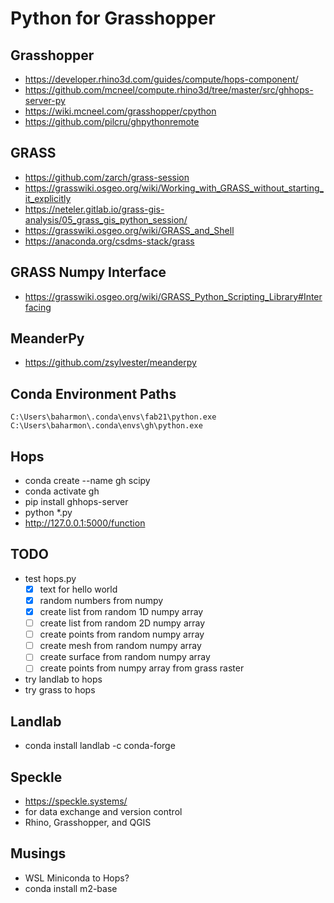 # Python for Grasshopper

## Grasshopper
* https://developer.rhino3d.com/guides/compute/hops-component/
* https://github.com/mcneel/compute.rhino3d/tree/master/src/ghhops-server-py
* https://wiki.mcneel.com/grasshopper/cpython
* https://github.com/pilcru/ghpythonremote

## GRASS
* https://github.com/zarch/grass-session
* https://grasswiki.osgeo.org/wiki/Working_with_GRASS_without_starting_it_explicitly
* https://neteler.gitlab.io/grass-gis-analysis/05_grass_gis_python_session/
* https://grasswiki.osgeo.org/wiki/GRASS_and_Shell
* https://anaconda.org/csdms-stack/grass

## GRASS Numpy Interface
* https://grasswiki.osgeo.org/wiki/GRASS_Python_Scripting_Library#Interfacing

## MeanderPy
* https://github.com/zsylvester/meanderpy

## Conda Environment Paths
```
C:\Users\baharmon\.conda\envs\fab21\python.exe
C:\Users\baharmon\.conda\envs\gh\python.exe
```

## Hops
* conda create --name gh scipy
* conda activate gh
* pip install ghhops-server
* python *.py
* http://127.0.0.1:5000/function

## TODO
* test hops.py
    * [x] text for hello world
    * [x] random numbers from numpy
    * [x] create list from random 1D numpy array
    * [ ] create list from random 2D numpy array
    * [ ] create points from random numpy array
    * [ ] create mesh from random numpy array
    * [ ] create surface from random numpy array
    * [ ] create points from numpy array from grass raster
* try landlab to hops
* try grass to hops

## Landlab
* conda install landlab -c conda-forge

## Speckle
* https://speckle.systems/
* for data exchange and version control
* Rhino, Grasshopper, and QGIS

## Musings
* WSL Miniconda to Hops?
* conda install m2-base
